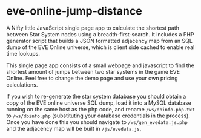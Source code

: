 # eve-online-jump-distance
A Nifty little JavaScript single page app to calculate the shortest path between Star System nodes using a breadth-first-search. It includes a PHP generator script that builds a JSON formatted adjacency map from an SQL dump of the EVE Online universe, which is client side cached to enable real time lookups.

This single page app consists of a small webpage and javascript to find the shortest amount of jumps between two star systems in the game EVE Online. Feel free to change the demo page and use your own pricing calculations.

If you wish to re-generate the star system database you should obtain a copy of the EVE online universe SQL dump, load it into a MySQL database running on the same host as the php code, and rename `/ws/dbinfo.php.txt` to `/ws/dbinfo.php` (substituting your database credentials in the process). 
Once you have done this you should navigate to `/ws/gen_evedata.js.php` and the adjacency map will be built in `/js/evedata.js`, 

